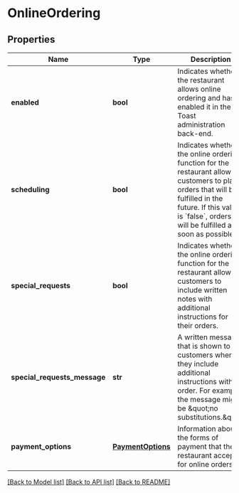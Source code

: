 # OnlineOrdering

## Properties
Name | Type | Description | Notes
------------ | ------------- | ------------- | -------------
**enabled** | **bool** | Indicates whether the restaurant allows online ordering and has enabled it in the Toast administration back-end.  | [optional] 
**scheduling** | **bool** | Indicates whether the online ordering function for the restaurant allows customers to place orders that will be fulfilled in the future. If this value is &#x60;false&#x60;, orders will be fulfilled as soon as possible.  | [optional] 
**special_requests** | **bool** | Indicates whether the online ordering function for the restaurant allows customers to include written notes with additional instructions for their orders.  | [optional] 
**special_requests_message** | **str** | A written message that is shown to customers when they include additional instructions with an order. For example, the message might be \&quot;no substitutions.\&quot;  | [optional] 
**payment_options** | [**PaymentOptions**](PaymentOptions.md) | Information about the forms of payment that the restaurant accepts for online orders.  | [optional] 

[[Back to Model list]](../README.md#documentation-for-models) [[Back to API list]](../README.md#documentation-for-api-endpoints) [[Back to README]](../README.md)


